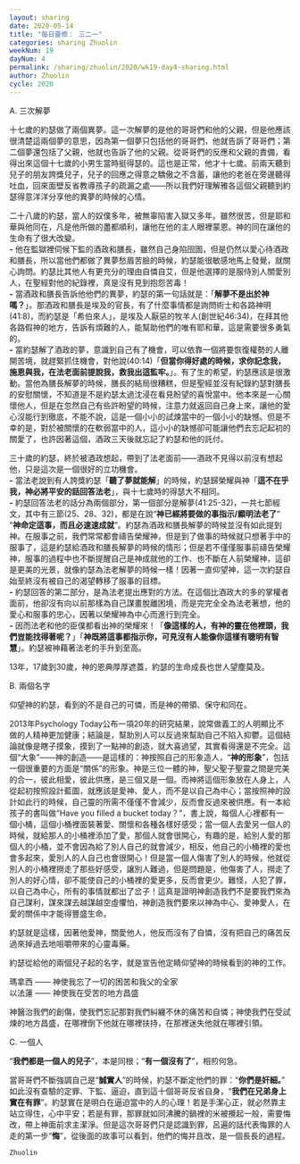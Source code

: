 ```yaml
---
layout: sharing
date: 2020-05-14
title: "每日靈修： 三二一"
categories: sharing Zhuolin
weekNum: 19
dayNum: 4
permalink: /sharing/zhuolin/2020/wk19-day4-sharing.html
author: Zhuolin
cycle: 2020
---
```


A. 三次解夢  

十七歲的約瑟做了兩個異夢。這一次解夢的是他的哥哥們和他的父親，但是他應該很清楚這兩個夢的意思，因為第一個夢只包括他的哥哥們，他就告訴了哥哥們；第二個夢還包括了父親，他就也告訴了他的父親。從哥哥們的反應和父親的責備，看得出來這個十七歲的小男生當時挺得瑟的。這也是正常，他才十七歲。前兩天聽到兒子的朋友誇獎兒子，兒子的回應之得意之驕傲之不含蓄，讓他的老爸在旁邊聽得吐血，回來面壁反省教導孩子的疏漏之處——所以我們好理解雅各這個父親聽到約瑟得意洋洋分享他的異夢的時候的心情。  

二十八歲的約瑟，當人的奴僕多年，被無辜陷害入獄又多年。雖然很苦，但是耶和華與他同在，凡是他所做的盡都順利，讓他在他的主人眼裡蒙恩。神的同在讓他的生命有了很大改變。  
**-** 他在監獄裡伺候下監的酒政和膳長，雖然自己身陷囹圄，但是仍然以愛心待酒政和膳長，所以當他們都做了異夢愁眉苦臉的時候，約瑟能很敏感地馬上發覺，就關心詢問。約瑟比其他人有更充分的理由自憐自艾，但是他選擇的是服侍別人關愛別人，在聖經對他的紀錄裡，真是沒有見到抱怨苦毒！  
**-** 當酒政和膳長告訴他他們的異夢，約瑟的第一句話就是：「**解夢不是出於神嗎？**」。那酒政和膳長是埃及的官長，有了什麼事情都是詢問術士和各路神明(41:8)，而約瑟是「希伯來人」，是埃及人厭惡的牧羊人(創世紀46:34)，在拜其他各路假神的地方，告訴有煩難的人，能幫助他們的唯有耶和華，這是需要很多勇氣的。  
**-** 當約瑟解了酒政的夢，意識到自己有了機會，可以依靠一個將要恢復權勢的人離開苦境，就趕緊抓住機會，對他說(40:14)「**但當你得好處的時候，求你記念我，施恩與我，在法老面前提說我，救我出這監牢。**」。有了生的希望，約瑟應該是很激動。當他為膳長解夢的時候，膳長的結局很糟糕，但是聖經並沒有紀錄約瑟對膳長的安慰關懷，不知道是不是約瑟太過沈浸在看見盼望的喜悅當中。他本來是一心關懷他人，但是在忽然自己有些許盼望的時候，注意力就返回自己身上來，讓他的愛心沒能行到徹底，不能不說，這是一個小小的試煉當中的一個小小的缺憾。但是不幸的是，對於被關懷的在軟弱當中的人，這小小的缺憾卻可能讓他們去忘記起初的關愛了，也許因著這個，酒政三天後就忘記了約瑟和他的託付。  

三十歲的約瑟，終於被酒政想起，帶到了法老面前——酒政不見得以前沒有想起他，只是這次是一個很好的立功機會。  
**-** 當法老說到有人誇獎約瑟「**聽了夢就能解**」的時候，約瑟歸榮耀與神「**這不在乎我，神必將平安的話回答法老**」，與十七歲時的得瑟大不相同。  
**-** 約瑟回答法老的話分為兩個部分，第一個部分是解夢(41:25-32)，一共七節經文，其中有三節(25、28、32)，都是在說“**神已經將要做的事指示/顯明法老了**” “**神命定這事，而且必速速成就**”。約瑟為酒政和膳長解夢的時候並沒有如此提到神。在服事之前，我們常常都會禱告榮耀神，但是到了做事的時候就只想著手中的服事了，這是約瑟給酒政和膳長解夢的時候的情形；但是若不僅僅服事前禱告榮耀神，服事的過程中也不斷提醒自己是神成就他的工作、也不斷在人前榮耀神，這卻是更美的光景，就像約瑟為法老解夢的時候一樣！因著一直仰望神，這一次約瑟自始至終沒有被自己的渴望轉移了服事的目標。  
**-** 約瑟回答的第二部分，是為法老提出應對的方法。在這個比酒政大的多的掌權者面前，他卻沒有向以前那樣為自己謀畫脫離困境，而是完完全全為法老著想，他的愛心和服事的忠心，因著以榮耀神為中心而進行到完全。  
**-** 因而法老和他的臣僕都看出神的榮耀來！「**像這樣的人，有神的靈在他裡頭，我們豈能找得著呢？**」「**神既將這事都指示你，可見沒有人能像你這樣有聰明有智慧**」。約瑟被神藉著法老的手升到至高。  

13年，17歲到30歲，神的恩典厚厚遮蓋，約瑟的生命成長也世人望塵莫及。  

B. 兩個名字  

仰望神的約瑟，看到的不是自己的可憐，而是神的帶領、保守和同在。  

2013年Psychology Today公布一項20年的研究結果，說常做義工的人明顯比不做的人精神更加健康；結論是，幫助別人可以反過來幫助自己不陷入抑鬱。這個結論就像是瞎子摸象，摸到了一點神的創造，就大喜過望，其實看得還是不完全。這個“大象”——神的創造——是這樣的：神按照自己的形象造人，“**神的形象**”，包括一個很重要的方面是“關係”的形象。神是三位一體的神，聖父聖子聖靈之間是完美的合一，彼此相愛，彼此供應，是三個又是一個。而神將這個形象放在人身上，人從起初按照設計藍圖，就應該是愛神、愛人，而不是以自己為中心；當按照神的設計如此行的時候，自己靈的所需不僅僅不會減少，反而會反過來被供應。有一本給孩子的書叫做“Have you filled a bucket today？”，書上說，每個人心裡都有一個小桶，這個小桶裡面裝著愛、關懷和各種各樣好感受；當一個人去愛另一個人的時候，就給那人的小桶裡添加了愛，那個人就會很開心，有趣的是，給別人愛的那個人的小桶，並不會因為給了別人自己的就會減少，相反，他自己的小桶裡的愛也會多起來，愛別人的人自己也會很開心！但是當一個人傷害了別人的時候，他就從別人的小桶裡撈走了那些好感受，讓別人難過，但是問題是，他傷害了人，撈走了別人的好心情，卻不能使自己的小桶裡的愛更多，反而會更少。難怪，人犯了罪，以自己為中心，所有的事情就都出了岔子！這真是證明神創造我們不是要我們來為自己謀利，謀來謀去越謀越空虛懼怕，神創造我們要來以神為中心、愛神愛人，在愛的關係中才能得豐盛生命。  

約瑟就是這樣，因著他愛神，關愛他人，他反而沒有了自憐，沒有把自己的痛苦反過來掉過去地咀嚼帶來的心靈毒藥。  

約瑟從給他的兩個兒子起的名字，就是宣告他定睛仰望神的時候看到的神的工作。  

瑪拿西 —— 神使我忘了一切的困苦和我父的全家  
以法蓮 —— 神使我在受苦的地方昌盛  

神醫治我們的創傷，使我們忘記那對我們糾纏不休的痛苦和自憐；神使我們在受試煉的地方昌盛，在哪裡倒下他就在哪裡扶持，在那裡迷失他就在哪裡引領。  

C. 一個人  

“**我們都是一個人的兒子**”，本是同根；“**有一個沒有了**”，相煎何急。  

當哥哥們不斷強調自己是“**誠實人**”的時候，約瑟不斷定他們的罪：“**你們是奸細。**” 如此沒有查驗的定罪、下監、逼迫，直到這十個哥哥反省自身，“**我們在兄弟身上實在有罪**”。約瑟實在是明白在逼迫當中的人的心理！若是手潔心正，就必然靠主站立得住，心中平安；若是有罪，那罪就如同沸騰的鍋裡的米被攪起一般，需要悔改，帶上神面前求主潔淨。但是這次哥哥們只是認識到罪，呂遍的話代表悔罪的人走的第一步“**悔**”，從後面的故事可以看到，他們的悔并且改，是一個長長的過程。  

`Zhuolin`  
